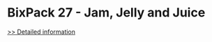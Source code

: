 # BixPack 27 - Jam, Jelly and Juice
[>> Detailed information](https://secure.shareit.com/shareit/product.html?productid=300846754&affiliateid=200057808)